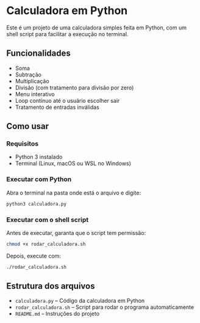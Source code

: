 # Calculadora em Python

Este é um projeto de uma calculadora simples feita em Python, com um shell script para facilitar a execução no terminal.

## Funcionalidades

- Soma
- Subtração
- Multiplicação
- Divisão (com tratamento para divisão por zero)
- Menu interativo
- Loop contínuo até o usuário escolher sair
- Tratamento de entradas inválidas

## Como usar

### Requisitos

- Python 3 instalado
- Terminal (Linux, macOS ou WSL no Windows)

### Executar com Python

Abra o terminal na pasta onde está o arquivo e digite:

```bash
python3 calculadora.py
```

### Executar com o shell script

Antes de executar, garanta que o script tem permissão:

```bash
chmod +x rodar_calculadora.sh
```

Depois, execute com:

```bash
./rodar_calculadora.sh
```

## Estrutura dos arquivos

- `calculadora.py` – Código da calculadora em Python
- `rodar_calculadora.sh` – Script para rodar o programa automaticamente
- `README.md` – Instruções do projeto
